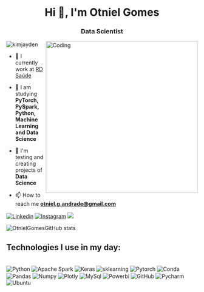 <h1 align="center">Hi 👋, I'm Otniel Gomes</h1>
<h3 align="center">Data Scientist</h3>
<img align="right" alt="Coding" width="400" src="https://miro.medium.com/max/680/0*7Q3yvSIv_t0ioJ-Z.gif"/>
<p align="left"> <img src="https://komarev.com/ghpvc/?username=OtnielGomes&label=Profile%20views&color=0e75b6&style=flat" alt="kimjayden" /> </p>

- 🔭 I currently work at [RD Saúde](https://rd.com.br/)

- 🌱 I am studying **PyTorch, PySpark, Python, Machine Learning and Data Science**

- 👯 I'm testing and creating projects of **Data Science**

- 📫 How to reach me **otniel.g.andrade@gmail.com**

[![Linkedin](https://img.shields.io/badge/LinkedIn-0077B5?style=for-the-badge&logo=linkedin&logoColor=white)](https://www.linkedin.com/in/otnielgomes/)
[![Instagram](https://img.shields.io/badge/Instagram-E4405F?style=for-the-badge&logo=instagram&logoColor=white)](https://www.instagram.com/otnielgomes/)
 <picture>
  <source
    srcset="https://github-readme-stats.vercel.app/api?username=otnielgomes_icons=true&theme=dark"
    media="(prefers-color-scheme: dark)"
  />
  <source
    srcset="https://github-readme-stats.vercel.app/api?username=otnielgomes&show_icons=true"
    media="(prefers-color-scheme: light), (prefers-color-scheme: no-preference)"
  />
  <img src="https://github-readme-stats.vercel.app/api?username=otnielgomes&show_icons=true" />
</picture>

![OtnielGomesGitHub stats](https://github-readme-stats.vercel.app/api/top-langs/?username=OtnielGomes&theme=blue-green)

## Technologies I use in my day:
<div style="display: inline_block"><br/>
  <img align="center" alt="Python" src="https://img.shields.io/badge/Python-14354C?style=for-the-badge&logo=python&logoColor=white"/>
  <img align="center" alt="Apache Spark" src="https://img.shields.io/badge/Apache_Spark-FFFFFF?style=for-the-badge&logo=apachespark&logoColor=#E35A16"/>
  <img align="center" alt="Keras" src="https://img.shields.io/badge/Keras-FF0000?style=for-the-badge&logo=keras&logoColor=white"/>
  <img align="center" alt="sklearning" src="https://img.shields.io/badge/scikit_learn-F7931E?style=for-the-badge&logo=scikit-learn&logoColor=white"/>
  <img align="center" alt="Pytorch" src="https://img.shields.io/badge/PyTorch-EE4C2C?style=for-the-badge&logo=pytorch&logoColor=white"/>
  <img align="center" alt="Conda" src="https://img.shields.io/badge/Pandas-2C2D72?style=for-the-badge&logo=pandas&logoColor=white"/>
  <img align="center" alt="Pandas" src="https://img.shields.io/badge/conda-342B029.svg?&style=for-the-badge&logo=anaconda&logoColor=white"/>
  <img align="center" alt="Numpy" src="https://img.shields.io/badge/Numpy-777BB4?style=for-the-badge&logo=numpy&logoColor=white"/>
  <img align="center" alt="Plotly" src="https://img.shields.io/badge/Plotly-239120?style=for-the-badge&logo=plotly&logoColor=white"/>
  <img align="center" alt="MySql" src="https://img.shields.io/badge/MySQL-00000F?style=for-the-badge&logo=mysql&logoColor=white"/>
  <img align="center" alt="Powerbi" src="https://img.shields.io/badge/PowerBI-F2C811?style=for-the-badge&logo=Power%20BI&logoColor=white"/>
  <img align="center" alt="GitHub" src="https://img.shields.io/badge/GitHub_Actions-2088FF?style=for-the-badge&logo=github-actions&logoColor=white"/>
  <img align="center" alt="Pycharm" src="https://img.shields.io/badge/PyCharm-000000.svg?&style=for-the-badge&logo=PyCharm&logoColor=white"/>
  <img align="center" alt="Ubuntu" src="https://img.shields.io/badge/Ubuntu-E95420?style=for-the-badge&logo=ubuntu&logoColor=white"/>
</div><br/>
